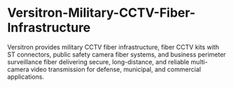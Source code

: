 # Versitron-Military-CCTV-Fiber-Infrastructure
Versitron provides military CCTV fiber infrastructure, fiber CCTV kits with ST connectors, public safety camera fiber systems, and business perimeter surveillance fiber delivering secure, long-distance, and reliable multi-camera video transmission for defense, municipal, and commercial applications.
